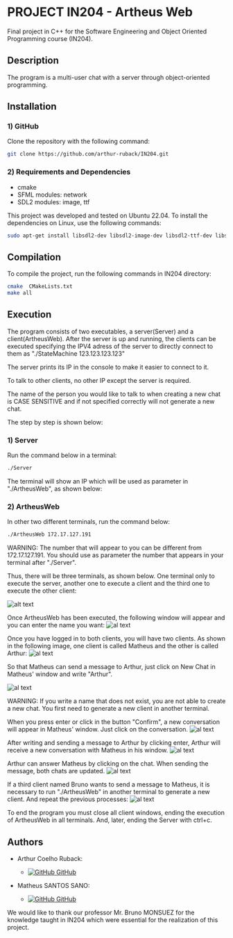 # PROJECT IN204 - Artheus Web
Final project in C++ for the Software Engineering and Object Oriented Programming course (IN204).

## Description
The program is a multi-user chat with a server through object-oriented programming.

## Installation

### 1) GitHub

Clone the repository with the following command:

```bash
git clone https://github.com/arthur-ruback/IN204.git
```

### 2) Requirements and Dependencies

- cmake
- SFML modules: network
- SDL2 modules: image, ttf

This project was developed and tested on Ubuntu 22.04. To install the dependencies on Linux, use the following commands:

```bash
sudo apt-get install libsdl2-dev libsdl2-image-dev libsdl2-ttf-dev libsfml-dev cmake make
```

## Compilation

To compile the project, run the following commands in IN204 directory:

```bash
cmake  CMakeLists.txt
make all
```

## Execution

The program consists of two executables, a server(Server) and a client(ArtheusWeb). After the server is up and running, the clients can be executed specifying the IPV4 adress of the server to directly connect to them as "./StateMachine 123.123.123.123"

The server prints its IP in the console to make it easier to connect to it.

To talk to other clients, no other IP except the server is required.

The name of the person you would like to talk to when creating a new chat is CASE SENSITIVE and if not specified correctly will not generate a new chat.

The step by step is shown below:

### 1) Server

Run the command below in a terminal:

```bash
./Server
```
The terminal will show an IP which will be used as parameter in "./ArtheusWeb", as shown below:

### 2) ArtheusWeb

In other two different terminals, run the command below:

```bash
./ArtheusWeb 172.17.127.191
```
WARNING: The number that will appear to you can be different from 172.17.127.191. You should use as parameter the number that appears in your terminal after "./Server".

Thus, there will be three terminals, as shown below. One terminal only to execute the server, another one to execute a client and the third one to execute the other client:

![alt text](imagesReadMe/terminalsREADME.png)

Once ArtheusWeb has been executed, the following window will appear and you can enter the name you want:
![al text](imagesReadMe/loginWindow.png)

Once you have logged in to both clients, you will have two clients. As shown in the following image, one client is called Matheus and the other is called Arthur:
![al text](imagesReadMe/chatsWindow.png)

So that Matheus can send a message to Arthur, just click on New Chat in Matheus' window and write "Arthur".

![al text](imagesReadMe/newChatWindow.png)

WARNING: If you write a name that does not exist, you are not able to create a new chat. You first need to generate a new client in another terminal.

When you press enter or click in the button "Confirm", a new conversation will appear in Matheus' window. Just click on the conversation.
![al text](imagesReadMe/chatWithArthur.png)

After writing and sending a message to Arthur by clicking enter, Arthur will receive a new conversation with Matheus in his window.
![al text](imagesReadMe/sendToArthur.png)

Arthur can answer Matheus by clicking on the chat. When sending the message, both chats are updated.
![al text](imagesReadMe/arthurResponse.png)

If a third client named Bruno wants to send a message to Matheus, it is necessary to run "./ArtheusWeb" in another terminal to generate a new client. And repeat the previous processes:
![al text](imagesReadMe/endingProgram.png)

To end the program you must close all client windows, ending the execution of ArtheusWeb in all terminals.
And, later, ending the Server with ctrl+c.

## Authors

- Arthur Coelho Ruback:
    - [![GitHub](https://i.stack.imgur.com/tskMh.png) GitHub](https://github.com/arthur-ruback)

- Matheus SANTOS SANO:
    - [![GitHub](https://i.stack.imgur.com/tskMh.png) GitHub](https://github.com/matsano)

We would like to thank our professor Mr. Bruno MONSUEZ for the knowledge taught in IN204 which were essential for the realization of this project.

